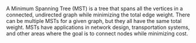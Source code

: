 A Minimum Spanning Tree (MST) is a tree that spans all the vertices in a connected, undirected graph while minimizing the total edge weight. 
There can be multiple MSTs for a given graph, but they all have the same total weight. MSTs have applications in network design, transportation systems, and other areas where the goal is to connect nodes while minimizing cost.
 

